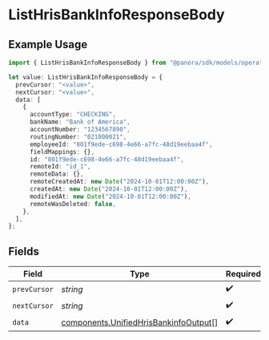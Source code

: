 # ListHrisBankInfoResponseBody

## Example Usage

```typescript
import { ListHrisBankInfoResponseBody } from "@panora/sdk/models/operations";

let value: ListHrisBankInfoResponseBody = {
  prevCursor: "<value>",
  nextCursor: "<value>",
  data: [
    {
      accountType: "CHECKING",
      bankName: "Bank of America",
      accountNumber: "1234567890",
      routingNumber: "021000021",
      employeeId: "801f9ede-c698-4e66-a7fc-48d19eebaa4f",
      fieldMappings: {},
      id: "801f9ede-c698-4e66-a7fc-48d19eebaa4f",
      remoteId: "id_1",
      remoteData: {},
      remoteCreatedAt: new Date("2024-10-01T12:00:00Z"),
      createdAt: new Date("2024-10-01T12:00:00Z"),
      modifiedAt: new Date("2024-10-01T12:00:00Z"),
      remoteWasDeleted: false,
    },
  ],
};
```

## Fields

| Field                                                                                          | Type                                                                                           | Required                                                                                       | Description                                                                                    |
| ---------------------------------------------------------------------------------------------- | ---------------------------------------------------------------------------------------------- | ---------------------------------------------------------------------------------------------- | ---------------------------------------------------------------------------------------------- |
| `prevCursor`                                                                                   | *string*                                                                                       | :heavy_check_mark:                                                                             | N/A                                                                                            |
| `nextCursor`                                                                                   | *string*                                                                                       | :heavy_check_mark:                                                                             | N/A                                                                                            |
| `data`                                                                                         | [components.UnifiedHrisBankinfoOutput](../../models/components/unifiedhrisbankinfooutput.md)[] | :heavy_check_mark:                                                                             | N/A                                                                                            |